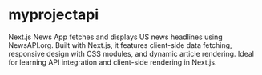# myprojectapi
 Next.js News App fetches and displays US news headlines using NewsAPI.org. Built with Next.js, it features client-side data fetching, responsive design with CSS modules, and dynamic article rendering. Ideal for learning API integration and client-side rendering in Next.js.
